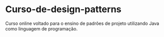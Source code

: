# Curso-de-design-patterns
Curso online voltado para o ensino de padrões de projeto utilizando Java como linguagem de programação.
